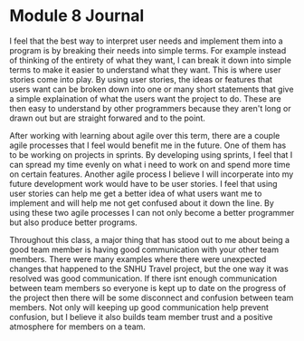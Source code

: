 # Module 8 Journal
I feel that the best way to interpret user needs and implement them into a program is by breaking their needs into simple terms. For example instead of thinking of the entirety of what they want, I can break it down into simple terms to make it easier to understand what they want. This is where user stories come into play. By using user stories, the ideas or features that users want can be broken down into one or many short statements that give a simple explaination of what the users want the project to do. These are then easy to understand by other programmers because they aren't long or drawn out but are straight forwared and to the point.

After working with learning about agile over this term, there are a couple agile processes that I feel would benefit me in the future. One of them has to be working on projects in sprints. By developing using sprints, I feel that I can spread my time evenly on what i need to work on and spend more time on certain features. Another agile process I believe I will incorperate into my future development work would have to be user stories. I feel that using user stories can help me get a better idea of what users want me to implement and will help me not get confused about it down the line. By using these two agile processes I can not only become a better programmer but also produce better programs.

Throughout this class, a major thing that has stood out to me about being a good team member is having good communication with your other team members. There were many examples where there were unexpected changes that happened to the SNHU Travel project, but the one way it was resolved was good communication. If there isnt enough communication between team members so everyone is kept up to date on the progress of the project then there will be some disconnect and confusion between team members. Not only will keeping up good communication help prevent confusion, but I believe it also builds team member trust and a positive atmosphere for members on a team.
